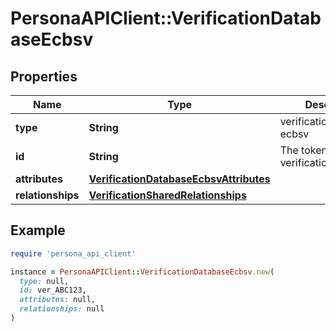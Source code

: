 # PersonaAPIClient::VerificationDatabaseEcbsv

## Properties

| Name | Type | Description | Notes |
| ---- | ---- | ----------- | ----- |
| **type** | **String** | verification/database-ecbsv | [optional] |
| **id** | **String** | The token of the verification | [optional] |
| **attributes** | [**VerificationDatabaseEcbsvAttributes**](VerificationDatabaseEcbsvAttributes.md) |  | [optional] |
| **relationships** | [**VerificationSharedRelationships**](VerificationSharedRelationships.md) |  | [optional] |

## Example

```ruby
require 'persona_api_client'

instance = PersonaAPIClient::VerificationDatabaseEcbsv.new(
  type: null,
  id: ver_ABC123,
  attributes: null,
  relationships: null
)
```

